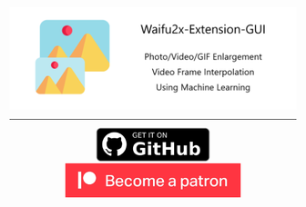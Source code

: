 <p align="center">
<a href="https://github.com/AaronFeng753/Waifu2x-Extension-GUI"><img src="https://raw.githubusercontent.com/AaronFeng753/AaronFeng753/main/res/ReadMeCover.png"/> </a>
</p>

---

<p align="center">
<a href="https://github.com/AaronFeng753/Waifu2x-Extension-GUI/releases/latest"><img src="https://raw.githubusercontent.com/AaronFeng753/AaronFeng753/main/res/get-it-on-github.png" height="60"/> </a>
<a href="https://www.patreon.com/aaronfeng"><img src="https://raw.githubusercontent.com/AaronFeng753/AaronFeng753/main/res/BecomePatron.jpg" height="60"/> </a>
</p>

